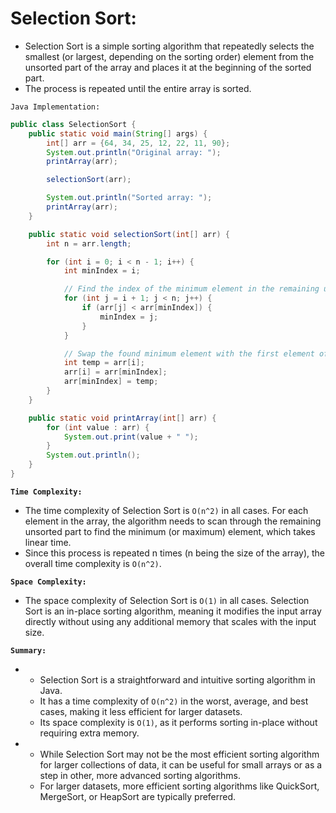 

# Selection Sort:

-   Selection Sort is a simple sorting algorithm that repeatedly selects the smallest (or largest, depending on the sorting order) element from the unsorted part of the array and places it at the beginning of the sorted part. 
-   The process is repeated until the entire array is sorted.

`Java Implementation:`

```java
public class SelectionSort {
    public static void main(String[] args) {
        int[] arr = {64, 34, 25, 12, 22, 11, 90};
        System.out.println("Original array: ");
        printArray(arr);

        selectionSort(arr);

        System.out.println("Sorted array: ");
        printArray(arr);
    }

    public static void selectionSort(int[] arr) {
        int n = arr.length;

        for (int i = 0; i < n - 1; i++) {
            int minIndex = i;

            // Find the index of the minimum element in the remaining unsorted part
            for (int j = i + 1; j < n; j++) {
                if (arr[j] < arr[minIndex]) {
                    minIndex = j;
                }
            }

            // Swap the found minimum element with the first element of the unsorted part
            int temp = arr[i];
            arr[i] = arr[minIndex];
            arr[minIndex] = temp;
        }
    }

    public static void printArray(int[] arr) {
        for (int value : arr) {
            System.out.print(value + " ");
        }
        System.out.println();
    }
}
```

**`Time Complexity:`**

-   The time complexity of Selection Sort is `O(n^2)` in all cases. For each element in the array, the algorithm needs to scan through the remaining unsorted part to find the minimum (or maximum) element, which takes linear time. 
-   Since this process is repeated n times (n being the size of the array), the overall time complexity is `O(n^2)`.

**`Space Complexity:`**

-   The space complexity of Selection Sort is `O(1)` in all cases. Selection Sort is an in-place sorting algorithm, meaning it modifies the input array directly without using any additional memory that scales with the input size.

**`Summary:`**

- 
    -   Selection Sort is a straightforward and intuitive sorting algorithm in Java. 
    -   It has a time complexity of `O(n^2)` in the worst, average, and best cases, making it less efficient for larger datasets. 
    -   Its space complexity is `O(1)`, as it performs sorting in-place without requiring extra memory.
- 
    -   While Selection Sort may not be the most efficient sorting algorithm for larger collections of data, it can be useful for small arrays or as a step in other, more advanced sorting algorithms. 
    -   For larger datasets, more efficient sorting algorithms like QuickSort, MergeSort, or HeapSort are typically preferred.